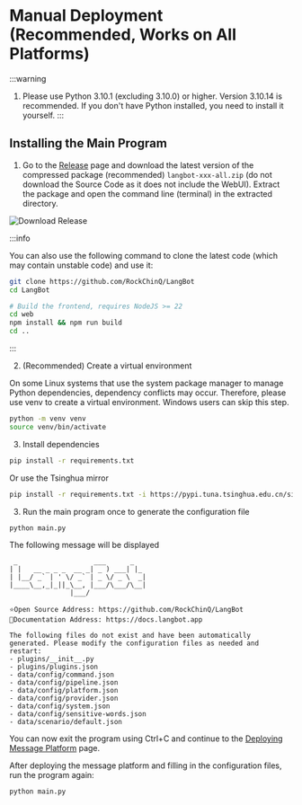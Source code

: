 # Manual Deployment (Recommended, Works on All Platforms)

:::warning
1. Please use Python 3.10.1 (excluding 3.10.0) or higher. Version 3.10.14 is recommended. If you don't have Python installed, you need to install it yourself.
:::

## Installing the Main Program

1. Go to the [Release](https://github.com/RockChinQ/LangBot/releases) page and download the latest version of the compressed package (recommended) `langbot-xxx-all.zip` (do not download the Source Code as it does not include the WebUI). Extract the package and open the command line (terminal) in the extracted directory.

![Download Release](/assets/image/dl_release.png)

:::info

You can also use the following command to clone the latest code (which may contain unstable code) and use it:

```bash
git clone https://github.com/RockChinQ/LangBot
cd LangBot

# Build the frontend, requires NodeJS >= 22
cd web
npm install && npm run build
cd ..
```
:::

2. (Recommended) Create a virtual environment

On some Linux systems that use the system package manager to manage Python dependencies, dependency conflicts may occur. Therefore, please use venv to create a virtual environment. Windows users can skip this step.

```bash
python -m venv venv
source venv/bin/activate
```

3. Install dependencies

```bash
pip install -r requirements.txt
```

Or use the Tsinghua mirror

```bash
pip install -r requirements.txt -i https://pypi.tuna.tsinghua.edu.cn/simple 
```

3. Run the main program once to generate the configuration file

```bash
python main.py
```

The following message will be displayed

```
 _                   ___      _   
| |   __ _ _ _  __ _| _ ) ___| |_ 
| |__/ _` | ' \/ _` | _ \/ _ \  _|
|____\__,_|_||_\__, |___/\___/\__|
               |___/              

⭐️Open Source Address: https://github.com/RockChinQ/LangBot
📖Documentation Address: https://docs.langbot.app

The following files do not exist and have been automatically generated. Please modify the configuration files as needed and restart:
- plugins/__init__.py
- plugins/plugins.json
- data/config/command.json
- data/config/pipeline.json
- data/config/platform.json
- data/config/provider.json
- data/config/system.json
- data/config/sensitive-words.json
- data/scenario/default.json
```

You can now exit the program using Ctrl+C and continue to the [Deploying Message Platform](/deploy/platforms/aiocqhttp/napcat.html) page.

After deploying the message platform and filling in the configuration files, run the program again:
```bash
python main.py
```